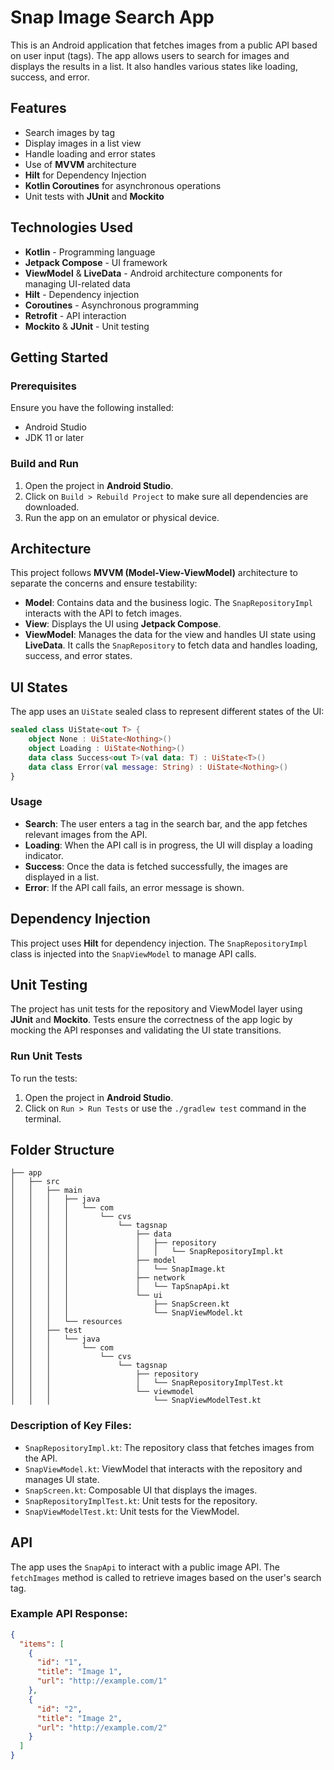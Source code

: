 # Snap Image Search App

This is an Android application that fetches images from a public API based on user input (tags).
The app allows users to search for images and displays the results in a list. It also handles
various states like loading, success, and error.

## Features

- Search images by tag
- Display images in a list view
- Handle loading and error states
- Use of **MVVM** architecture
- **Hilt** for Dependency Injection
- **Kotlin Coroutines** for asynchronous operations
- Unit tests with **JUnit** and **Mockito**

## Technologies Used

- **Kotlin** - Programming language
- **Jetpack Compose** - UI framework
- **ViewModel** & **LiveData** - Android architecture components for managing UI-related data
- **Hilt** - Dependency injection
- **Coroutines** - Asynchronous programming
- **Retrofit** - API interaction
- **Mockito** & **JUnit** - Unit testing

## Getting Started

### Prerequisites

Ensure you have the following installed:

- Android Studio
- JDK 11 or later

### Build and Run

1. Open the project in **Android Studio**.
2. Click on `Build > Rebuild Project` to make sure all dependencies are downloaded.
3. Run the app on an emulator or physical device.

## Architecture

This project follows **MVVM (Model-View-ViewModel)** architecture to separate the concerns and
ensure testability:

- **Model**: Contains data and the business logic. The `SnapRepositoryImpl` interacts with the API
  to fetch images.
- **View**: Displays the UI using **Jetpack Compose**.
- **ViewModel**: Manages the data for the view and handles UI state using **LiveData**. It calls the
  `SnapRepository` to fetch data and handles loading, success, and error states.

## UI States

The app uses an `UiState` sealed class to represent different states of the UI:

```kotlin
sealed class UiState<out T> {
    object None : UiState<Nothing>()
    object Loading : UiState<Nothing>()
    data class Success<out T>(val data: T) : UiState<T>()
    data class Error(val message: String) : UiState<Nothing>()
}
```

### Usage

- **Search**: The user enters a tag in the search bar, and the app fetches relevant images from the
  API.
- **Loading**: When the API call is in progress, the UI will display a loading indicator.
- **Success**: Once the data is fetched successfully, the images are displayed in a list.
- **Error**: If the API call fails, an error message is shown.

## Dependency Injection

This project uses **Hilt** for dependency injection. The `SnapRepositoryImpl` class is injected into
the `SnapViewModel` to manage API calls.

## Unit Testing

The project has unit tests for the repository and ViewModel layer using **JUnit** and **Mockito**.
Tests ensure the correctness of the app logic by mocking the API responses and validating the UI
state transitions.

### Run Unit Tests

To run the tests:

1. Open the project in **Android Studio**.
2. Click on `Run > Run Tests` or use the `./gradlew test` command in the terminal.

## Folder Structure

```plaintext
├── app
│   ├── src
│   │   ├── main
│   │   │   ├── java
│   │   │   │   └── com
│   │   │   │       └── cvs
│   │   │   │           └── tagsnap
│   │   │   │               ├── data
│   │   │   │               │   ├── repository
│   │   │   │               │   │   └── SnapRepositoryImpl.kt
│   │   │   │               ├── model
│   │   │   │               │   └── SnapImage.kt
│   │   │   │               ├── network
│   │   │   │               │   └── TapSnapApi.kt
│   │   │   │               └── ui
│   │   │   │                   ├── SnapScreen.kt
│   │   │   │                   └── SnapViewModel.kt
│   │   │   └── resources
│   │   ├── test
│   │   │   └── java
│   │   │       └── com
│   │   │           └── cvs
│   │   │               └── tagsnap
│   │   │                   ├── repository
│   │   │                   │   └── SnapRepositoryImplTest.kt
│   │   │                   └── viewmodel
│   │   │                       └── SnapViewModelTest.kt
```

### Description of Key Files:

- `SnapRepositoryImpl.kt`: The repository class that fetches images from the API.
- `SnapViewModel.kt`: ViewModel that interacts with the repository and manages UI state.
- `SnapScreen.kt`: Composable UI that displays the images.
- `SnapRepositoryImplTest.kt`: Unit tests for the repository.
- `SnapViewModelTest.kt`: Unit tests for the ViewModel.

## API

The app uses the `SnapApi` to interact with a public image API.
The `fetchImages` method is called to retrieve images based on the user's search tag.

### Example API Response:

```json
{
  "items": [
    {
      "id": "1",
      "title": "Image 1",
      "url": "http://example.com/1"
    },
    {
      "id": "2",
      "title": "Image 2",
      "url": "http://example.com/2"
    }
  ]
}
```